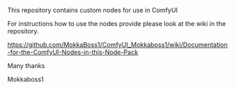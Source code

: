 This repository contains custom nodes for use in ComfyUI

For instructions how to use the nodes provide please look at the wiki in the repository.

https://github.com/MokkaBoss1/ComfyUI_Mokkaboss1/wiki/Documentation-for-the-ComfyUI-Nodes-in-this-Node-Pack

Many thanks

Mokkaboss1
